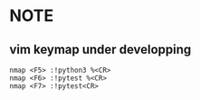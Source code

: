 # NOTE

## vim keymap under developping
```
nmap <F5> :!python3 %<CR>
nmap <F6> :!pytest %<CR>
nmap <F7> :!pytest<CR>
```
